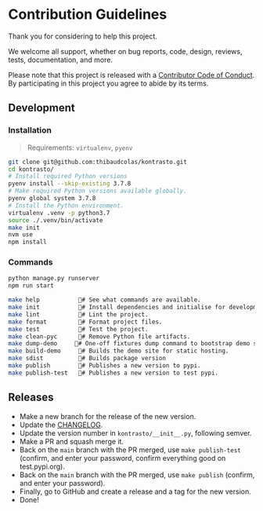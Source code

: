 # Contribution Guidelines

Thank you for considering to help this project.

We welcome all support, whether on bug reports, code, design, reviews, tests, documentation, and more.

Please note that this project is released with a [Contributor Code of Conduct](docs/CODE_OF_CONDUCT.md). By participating in this project you agree to abide by its terms.

## Development

### Installation

> Requirements: `virtualenv`, `pyenv`

```bash
git clone git@github.com:thibaudcolas/kontrasto.git
cd kontrasto/
# Install required Python versions
pyenv install --skip-existing 3.7.8
# Make required Python versions available globally.
pyenv global system 3.7.8
# Install the Python environment.
virtualenv .venv -p python3.7
source ./.venv/bin/activate
make init
nvm use
npm install
```

### Commands

```bash
python manage.py runserver
npm run start
```

```bash
make help           # See what commands are available.
make init           # Install dependencies and initialise for development.
make lint           # Lint the project.
make format         # Format project files.
make test           # Test the project.
make clean-pyc      # Remove Python file artifacts.
make dump-demo     # One-off fixtures dump command to bootstrap demo sites from.
make build-demo     # Builds the demo site for static hosting.
make sdist          # Builds package version
make publish        # Publishes a new version to pypi.
make publish-test   # Publishes a new version to test pypi.
```

## Releases

- Make a new branch for the release of the new version.
- Update the [CHANGELOG](https://github.com/thibaudcolas/kontrasto/blob/main/CHANGELOG.md).
- Update the version number in `kontrasto/__init__.py`, following semver.
- Make a PR and squash merge it.
- Back on the `main` branch with the PR merged, use `make publish-test` (confirm, and enter your password, confirm everything good on test.pypi.org).
- Back on the `main` branch with the PR merged, use `make publish` (confirm, and enter your password).
- Finally, go to GitHub and create a release and a tag for the new version.
- Done!
